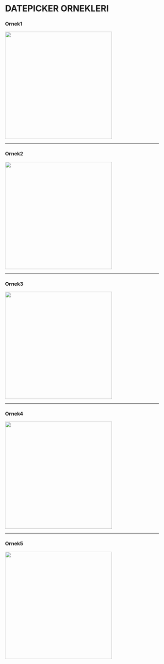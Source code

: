 # DATEPICKER ORNEKLERI

<p align="center">
  <h3>Ornek1</h3>
  <img src="1.png" width="350">
</p>
<hr>

<p align="center">
  <h3>Ornek2</h3>
  <img src="2.png" width="350">
</p>
<hr>

<p align="center">
  <h3>Ornek3</h3>
  <img src="3.png" width="350">
</p>
<hr>

<p align="center">
  <h3>Ornek4</h3>
  <img src="4.png" width="350">
</p>
<hr>

<p align="center">
  <h3>Ornek5</h3>
  <img src="5.png" width="350">
</p>

